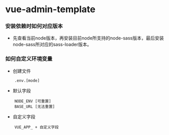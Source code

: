 # vue-admin-template

### 安装依赖时如何对应版本
- 先查看当前node版本，再安装目前node所支持的node-sass版本，最后安装node-sass所对应的sass-loader版本。

### 如何自定义环境变量
- 创建文件
```
    .env.[mode]
```
- 默认字段
```
    NODE_ENV [可重置]
    BASE_URL [无法重置]
```
- 自定义字段
```
    VUE_APP_ + 自定义字段
```